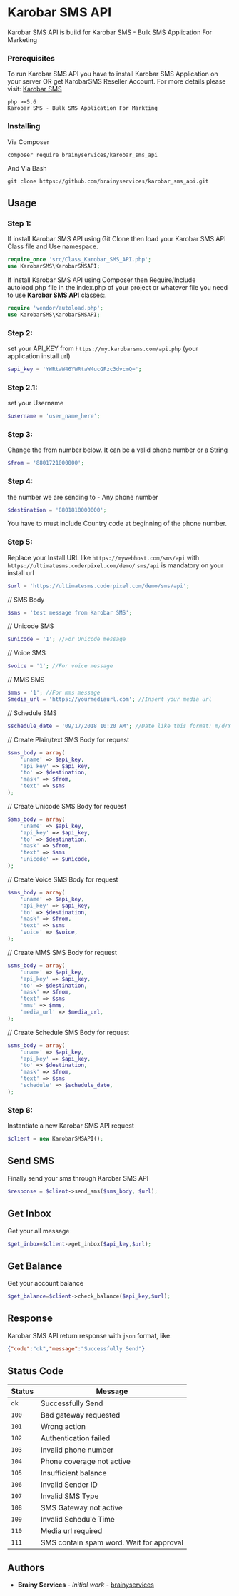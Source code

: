 # Karobar SMS API

Karobar SMS API is build for Karobar SMS - Bulk SMS Application For Marketing


### Prerequisites

To run Karobar SMS API you have to install Karobar SMS Application on your server OR get KarobarSMS Reseller Account. 
For more details please visit: [Karobar SMS](https://www.karobarsms.com/)
```
php >=5.6
Karobar SMS - Bulk SMS Application For Markting
```

### Installing
Via Composer
```
composer require brainyservices/karobar_sms_api 
```

And Via Bash

```
git clone https://github.com/brainyservices/karobar_sms_api.git
```

## Usage


 ### Step 1:
If install Karobar SMS API using Git Clone then load your Karobar SMS API Class file and Use namespace. 
```php
require_once 'src/Class_Karobar_SMS_API.php';
use KarobarSMS\KarobarSMSAPI;
```
If install Karobar SMS API using Composer then Require/Include autoload.php file in the index.php of your project or whatever file you need to use **Karobar SMS API** classes:. 
```php
require 'vendor/autoload.php';
use KarobarSMS\KarobarSMSAPI;
```
### Step 2:
set your API_KEY from `https://my.karobarsms.com/api.php` (your application install url)
```php
$api_key = 'YWRtaW46YWRtaW4ucGFzc3dvcmQ=';
```
### Step 2.1:
set your Username 
```php
$username = 'user_name_here';
```
### Step 3:
Change the from number below. It can be a valid phone number or a String
```php
$from = '8801721000000';
```

### Step 4:
the number we are sending to - Any phone number
```php
$destination = '8801810000000';
```
You have to must include Country code at beginning of the phone number.  

### Step 5:
Replace your Install URL like `https://mywebhost.com/sms/api` with `https://ultimatesms.coderpixel.com/demo/`
`sms/api` is mandatory on your install url

```php
$url = 'https://ultimatesms.coderpixel.com/demo/sms/api';
```
// SMS Body
```php
$sms = 'test message from Karobar SMS';
```
// Unicode SMS
```php
$unicode = '1'; //For Unicode message
```
// Voice SMS
```php
$voice = '1'; //For voice message
```
// MMS SMS
```php
$mms = '1'; //For mms message
$media_url = 'https://yourmediaurl.com'; //Insert your media url
```
// Schedule SMS
```php
$schedule_date = '09/17/2018 10:20 AM'; //Date like this format: m/d/Y h:i A
```
// Create Plain/text SMS Body for request
```php
$sms_body = array(
    'uname' => $api_key,
    'api_key' => $api_key,
    'to' => $destination,
    'mask' => $from,
    'text' => $sms
);
```
// Create Unicode SMS Body for request
```php
$sms_body = array(
    'uname' => $api_key,
    'api_key' => $api_key,
    'to' => $destination,
    'mask' => $from,
    'text' => $sms
    'unicode' => $unicode,
);
```

// Create Voice SMS Body for request
```php
$sms_body = array(
    'uname' => $api_key,
    'api_key' => $api_key,
    'to' => $destination,
    'mask' => $from,
    'text' => $sms
    'voice' => $voice,
);
```
// Create MMS SMS Body for request
```php
$sms_body = array(
    'uname' => $api_key,
    'api_key' => $api_key,
    'to' => $destination,
    'mask' => $from,
    'text' => $sms
    'mms' => $mms,
    'media_url' => $media_url,
);
```
// Create Schedule SMS Body for request
```php
$sms_body = array(
    'uname' => $api_key,
    'api_key' => $api_key,
    'to' => $destination,
    'mask' => $from,
    'text' => $sms
    'schedule' => $schedule_date,
);
```

### Step 6: 
Instantiate a new Karobar SMS API request
```php
$client = new KarobarSMSAPI();
```

## Send SMS
Finally send your sms through Karobar SMS API
```php
$response = $client->send_sms($sms_body, $url);
```

## Get Inbox
Get your all message
```php
$get_inbox=$client->get_inbox($api_key,$url);
```

## Get Balance
Get your account balance
```php
$get_balance=$client->check_balance($api_key,$url);
```
## Response
Karobar SMS API return response with `json` format, like:

```json
{"code":"ok","message":"Successfully Send"}
```

## Status Code

| Status | Message |
| --- | --- |
| `ok` | Successfully Send |
| `100` | Bad gateway requested |
| `101` | Wrong action |
| `102` | Authentication failed |
| `103` | Invalid phone number |
| `104` | Phone coverage not active |
| `105` | Insufficient balance |
| `106` | Invalid Sender ID |
| `107` | Invalid SMS Type |
| `108` | SMS Gateway not active |
| `109` | Invalid Schedule Time |
| `110` | Media url required |
| `111` | SMS contain spam word. Wait for approval |

## Authors

* **Brainy Services** - *Initial work* - [brainyservices](https://github.com/brainyservices)
